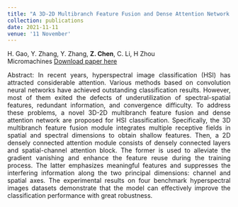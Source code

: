 ```yaml
---
title: "A 3D-2D Multibranch Feature Fusion and Dense Attention Network for Hyperspectral Image Classification"
collection: publications
date: 2021-11-11
venue: '11 November'
---
```

H. Gao, Y. Zhang, Y. Zhang, **Z. Chen**, C. Li, H Zhou<br>
Micromachines
[Download paper here](https://www.mdpi.com/2072-666X/12/10/1271)

<div style="text-align: justify;">
Abstract: In recent years, hyperspectral image classification (HSI) has attracted considerable attention. Various methods based on convolution neural networks have achieved outstanding classification results. However, most of them exited the defects of underutilization of spectral-spatial features, redundant information, and convergence difficulty. To address these problems, a novel 3D-2D multibranch feature fusion and dense attention network are proposed for HSI classification. Specifically, the 3D multibranch feature fusion module integrates multiple receptive fields in spatial and spectral dimensions to obtain shallow features. Then, a 2D densely connected attention module consists of densely connected layers and spatial-channel attention block. The former is used to alleviate the gradient vanishing and enhance the feature reuse during the training process. The latter emphasizes meaningful features and suppresses the interfering information along the two principal dimensions: channel and spatial axes. The experimental results on four benchmark hyperspectral images datasets demonstrate that the model can effectively improve the classification performance with great robustness.
</div>

